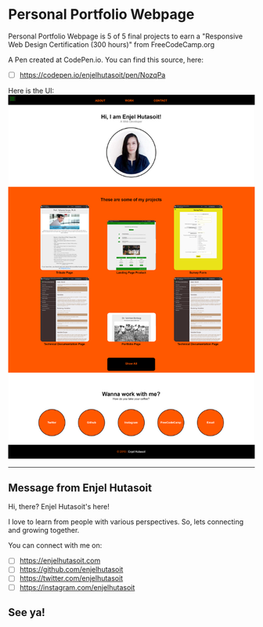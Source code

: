 # Personal Portfolio Webpage
Personal Portfolio Webpage is 5 of 5 final projects to earn a "Responsive Web Design Certification (300 hours)" from FreeCodeCamp.org

A Pen created at CodePen.io.
You can find this source, here:
- [ ] https://codepen.io/enjelhutasoit/pen/NozqPa

Here is the UI:
![alt text](https://github.com/enjelhutasoit/personal-portfolio-webpage/blob/master/codepen.io_enjelhutasoit_profile-portfolio(2).png)
 

------------------------------------------------------------------------------------------------
Message from Enjel Hutasoit
------------------------------------------------------------------------------------------------
Hi, there?
Enjel Hutasoit's here!

I love to learn from people with various perspectives.
So, lets connecting and growing together.

You can connect with me on:
- [ ] https://enjelhutasoit.com 
- [ ] https://github.com/enjelhutasoit
- [ ] https://twitter.com/enjelhutasoit 
- [ ] https://instagram.com/enjelhutasoit 

See ya!
------------------------------------------------------------------------------------------------
